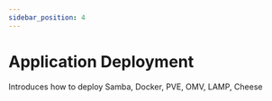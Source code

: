 ```yaml
---
sidebar_position: 4
---
```


# Application Deployment

Introduces how to deploy Samba, Docker, PVE, OMV, LAMP, Cheese

<DocCardList />
